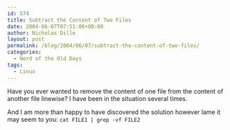 ```yaml
---
id: 574
title: Subtract the Content of Two Files
date: 2004-06-07T07:51:06+00:00
author: Nicholas Dille
layout: post
permalink: /blog/2004/06/07/subtract-the-content-of-two-files/
categories:
  - Nerd of the Old Days
tags:
  - Linux
---
```

Have you ever wanted to remove the content of one file from the content of another file linewise? I have been in the situation several times.<!--more-->

And I am more than happy to have discovered the solution however lame it may seem to you: `cat FILE1 | grep -vf FILE2`